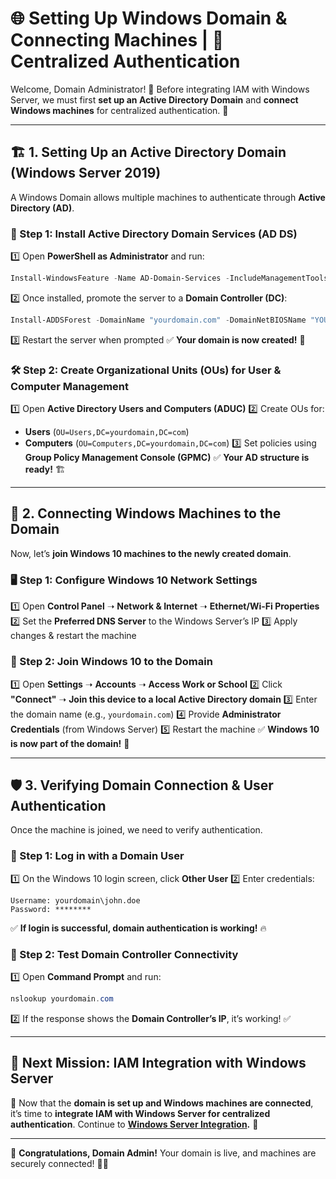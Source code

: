 # 🌐 Setting Up Windows Domain & Connecting Machines | 🏰 Centralized Authentication

Welcome, Domain Administrator! 🏰 Before integrating IAM with Windows Server, we must first **set up an Active Directory Domain** and **connect Windows machines** for centralized authentication. 🚀

---

## **🏗️ 1. Setting Up an Active Directory Domain (Windows Server 2019)**
A Windows Domain allows multiple machines to authenticate through **Active Directory (AD)**.

### **📌 Step 1: Install Active Directory Domain Services (AD DS)**
1️⃣ Open **PowerShell as Administrator** and run:
   ```powershell
   Install-WindowsFeature -Name AD-Domain-Services -IncludeManagementTools
   ```
2️⃣ Once installed, promote the server to a **Domain Controller (DC)**:
   ```powershell
   Install-ADDSForest -DomainName "yourdomain.com" -DomainNetBIOSName "YOURDOMAIN"
   ```
3️⃣ Restart the server when prompted
✅ **Your domain is now created!** 🎯

### **🛠️ Step 2: Create Organizational Units (OUs) for User & Computer Management**
1️⃣ Open **Active Directory Users and Computers (ADUC)**
2️⃣ Create OUs for:
   - **Users** (`OU=Users,DC=yourdomain,DC=com`)
   - **Computers** (`OU=Computers,DC=yourdomain,DC=com`)
3️⃣ Set policies using **Group Policy Management Console (GPMC)**
✅ **Your AD structure is ready!** 🏗️

---

## **🔗 2. Connecting Windows Machines to the Domain**
Now, let’s **join Windows 10 machines to the newly created domain**.

### **🖥️ Step 1: Configure Windows 10 Network Settings**
1️⃣ Open **Control Panel** ➝ **Network & Internet** ➝ **Ethernet/Wi-Fi Properties**
2️⃣ Set the **Preferred DNS Server** to the Windows Server’s IP
3️⃣ Apply changes & restart the machine

### **🔑 Step 2: Join Windows 10 to the Domain**
1️⃣ Open **Settings** ➝ **Accounts** ➝ **Access Work or School**
2️⃣ Click **"Connect"** ➝ **Join this device to a local Active Directory domain**
3️⃣ Enter the domain name (e.g., `yourdomain.com`)
4️⃣ Provide **Administrator Credentials** (from Windows Server)
5️⃣ Restart the machine
✅ **Windows 10 is now part of the domain!** 🎯

---

## **🛡️ 3. Verifying Domain Connection & User Authentication**
Once the machine is joined, we need to verify authentication.

### **📝 Step 1: Log in with a Domain User**
1️⃣ On the Windows 10 login screen, click **Other User**
2️⃣ Enter credentials:
   ```
   Username: yourdomain\john.doe
   Password: ********
   ```
✅ **If login is successful, domain authentication is working!** 🔥

### **📡 Step 2: Test Domain Controller Connectivity**
1️⃣ Open **Command Prompt** and run:
   ```powershell
   nslookup yourdomain.com
   ```
2️⃣ If the response shows the **Domain Controller’s IP**, it’s working! ✅

---

## **🎯 Next Mission: IAM Integration with Windows Server**
📌 Now that the **domain is set up and Windows machines are connected**, it’s time to **integrate IAM with Windows Server for centralized authentication**. Continue to **[Windows Server Integration](../integration/windows_server.md).** 🚀

---

🎉 **Congratulations, Domain Admin!** Your domain is live, and machines are securely connected! 🏰🔥
